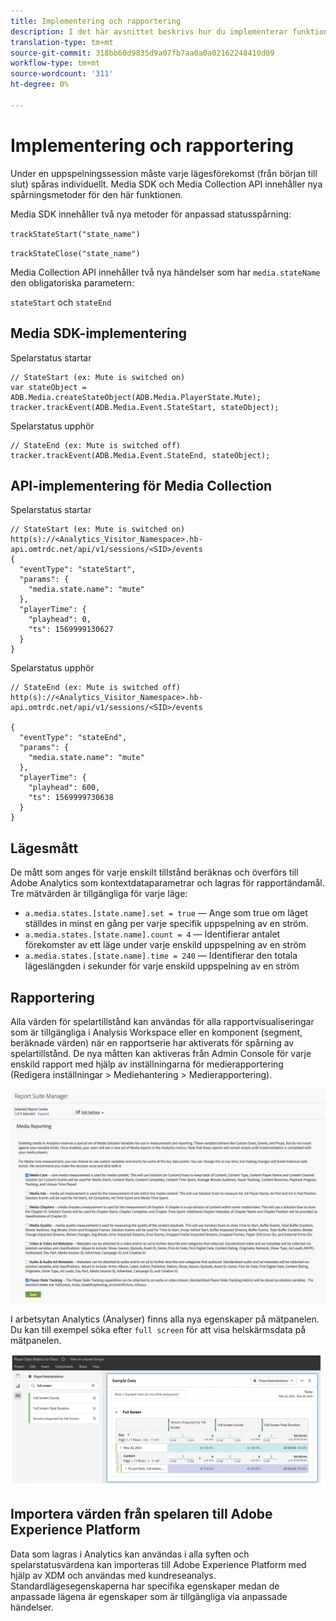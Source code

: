 ```yaml
---
title: Implementering och rapportering
description: I det här avsnittet beskrivs hur du implementerar funktionen för spårning av spelartillstånd, inklusive .
translation-type: tm+mt
source-git-commit: 318bb60d9835d9a07fb7aa0a0a02162248410d09
workflow-type: tm+mt
source-wordcount: '311'
ht-degree: 0%

---
```



# Implementering och rapportering

Under en uppspelningssession måste varje lägesförekomst (från början till slut) spåras individuellt. Media SDK och Media Collection API innehåller nya spårningsmetoder för den här funktionen.

Media SDK innehåller två nya metoder för anpassad statusspårning:

`trackStateStart("state_name")`

`trackStateClose("state_name")`


Media Collection API innehåller två nya händelser som har `media.stateName` den obligatoriska parametern:

`stateStart` och `stateEnd`

## Media SDK-implementering

Spelarstatus startar

```
// StateStart (ex: Mute is switched on)
var stateObject = ADB.Media.createStateObject(ADB.Media.PlayerState.Mute);
tracker.trackEvent(ADB.Media.Event.StateStart, stateObject);
```

Spelarstatus upphör

```
// StateEnd (ex: Mute is switched off)
tracker.trackEvent(ADB.Media.Event.StateEnd, stateObject);
```


## API-implementering för Media Collection

Spelarstatus startar

```
// StateStart (ex: Mute is switched on)
http(s)://<Analytics_Visitor_Namespace>.hb-api.omtrdc.net/api/v1/sessions/<SID>/events
{
  "eventType": "stateStart",
  "params": {
    "media.state.name": "mute"
  },
  "playerTime": {
    "playhead": 0,
    "ts": 1569999130627
  }
}
```

Spelarstatus upphör

```
// StateEnd (ex: Mute is switched off)
http(s)://<Analytics_Visitor_Namespace>.hb-api.omtrdc.net/api/v1/sessions/<SID>/events

{
  "eventType": "stateEnd",
  "params": {
    "media.state.name": "mute"
  },
  "playerTime": {
    "playhead": 600,
    "ts": 1569999730638
  }
}
```

## Lägesmått

De mått som anges för varje enskilt tillstånd beräknas och överförs till Adobe Analytics som kontextdataparametrar och lagras för rapportändamål. Tre mätvärden är tillgängliga för varje läge:

* `a.media.states.[state.name].set = true` — Ange som true om läget ställdes in minst en gång per varje specifik uppspelning av en ström.
* `a.media.states.[state.name].count = 4` — Identifierar antalet förekomster av ett läge under varje enskild uppspelning av en ström
* `a.media.states.[state.name].time = 240` — Identifierar den totala lägeslängden i sekunder för varje enskild uppspelning av en ström

## Rapportering

Alla värden för spelartillstånd kan användas för alla rapportvisualiseringar som är tillgängliga i Analysis Workspace eller en komponent (segment, beräknade värden) när en rapportserie har aktiverats för spårning av spelartillstånd. De nya måtten kan aktiveras från Admin Console för varje enskild rapport med hjälp av inställningarna för medierapportering (Redigera inställningar > Mediehantering > Medierapportering).

![](assets/report-setup.png)

I arbetsytan Analytics (Analyser) finns alla nya egenskaper på mätpanelen. Du kan till exempel söka efter `full screen` för att visa helskärmsdata på mätpanelen.

![](assets/full-screen-report.png)

## Importera värden från spelaren till Adobe Experience Platform

Data som lagras i Analytics kan användas i alla syften och spelarstatusvärdena kan importeras till Adobe Experience Platform med hjälp av XDM och användas med kundreseanalys. Standardlägesegenskaperna har specifika egenskaper medan de anpassade lägena är egenskaper som är tillgängliga via anpassade händelser.

